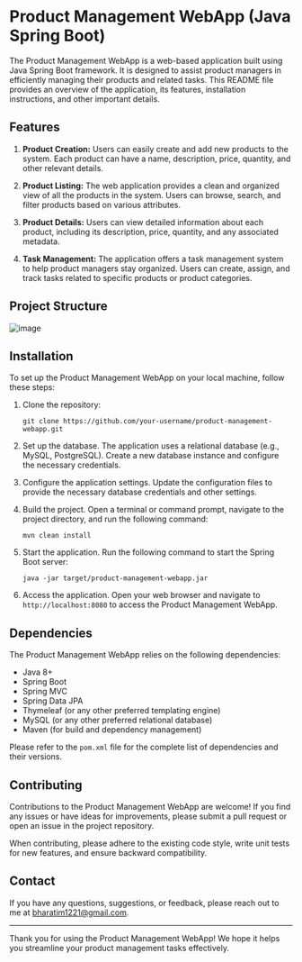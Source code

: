 # Product Management WebApp (Java Spring Boot)

The Product Management WebApp is a web-based application built using Java Spring Boot framework. It is designed to assist product managers in efficiently managing their products and related tasks. This README file provides an overview of the application, its features, installation instructions, and other important details.

## Features

1. **Product Creation:** Users can easily create and add new products to the system. Each product can have a name, description, price, quantity, and other relevant details.

2. **Product Listing:** The web application provides a clean and organized view of all the products in the system. Users can browse, search, and filter products based on various attributes.

3. **Product Details:** Users can view detailed information about each product, including its description, price, quantity, and any associated metadata.

4. **Task Management:** The application offers a task management system to help product managers stay organized. Users can create, assign, and track tasks related to specific products or product categories.

## Project Structure
![image](https://github.com/MayankBharati/ProductManagementWeb/assets/75744167/ec49c948-aad3-427c-9706-0b6cf85a98d0)


## Installation

To set up the Product Management WebApp on your local machine, follow these steps:

1. Clone the repository:

   ```
   git clone https://github.com/your-username/product-management-webapp.git
   ```

2. Set up the database. The application uses a relational database (e.g., MySQL, PostgreSQL). Create a new database instance and configure the necessary credentials.

3. Configure the application settings. Update the configuration files to provide the necessary database credentials and other settings.

4. Build the project. Open a terminal or command prompt, navigate to the project directory, and run the following command:

   ```
   mvn clean install
   ```

5. Start the application. Run the following command to start the Spring Boot server:

   ```
   java -jar target/product-management-webapp.jar
   ```

6. Access the application. Open your web browser and navigate to `http://localhost:8080` to access the Product Management WebApp.

## Dependencies

The Product Management WebApp relies on the following dependencies:

- Java 8+
- Spring Boot
- Spring MVC
- Spring Data JPA
- Thymeleaf (or any other preferred templating engine)
- MySQL (or any other preferred relational database)
- Maven (for build and dependency management)

Please refer to the `pom.xml` file for the complete list of dependencies and their versions.

## Contributing

Contributions to the Product Management WebApp are welcome! If you find any issues or have ideas for improvements, please submit a pull request or open an issue in the project repository.

When contributing, please adhere to the existing code style, write unit tests for new features, and ensure backward compatibility.

## Contact

If you have any questions, suggestions, or feedback, please reach out to me at [bharatim1221@gmail.com](mailto:bharatim1221@gmail.com).

---

Thank you for using the Product Management WebApp! We hope it helps you streamline your product management tasks effectively.
